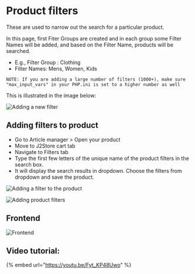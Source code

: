 # Product filters

These are used to narrow out the search for a particular product.

In this page, first Fiter Groups are created and in each group some Filter Names will be added, and based on the Filter Name, products will be searched.

* E.g., Filter Group : Clothing
* Filter Names: Mens, Women, Kids

```
NOTE: If you are adding a large number of filters (1000+), make sure "max_input_vars" in your PHP.ini is set to a higher number as well
```

This is illustrated in the image below:

![Adding a new filter](https://raw.githubusercontent.com/j2store/doc-images/master/catalog/product-filters/product\_filters\_add\_new.png)

## Adding filters to product <a href="#adding-filters-to-product" id="adding-filters-to-product"></a>

* Go to Article manager > Open your product
* Move to J2Store cart tab
* Navigate to Filters tab
* Type the first few letters of the unique name of the product filters in the search box.
* It will display the search results in dropdown. Choose the filters from dropdown and save the product.

![Adding a filter to the product](https://raw.githubusercontent.com/j2store/doc-images/master/catalog/product-filters/product\_filter\_add\_in\_pro.png)

![Adding product filters](https://raw.githubusercontent.com/j2store/doc-images/master/catalog/product-filters/product\_filter\_add\_in\_pro\_search.png)

## Frontend <a href="#frontend" id="frontend"></a>

![Frontend](https://raw.githubusercontent.com/j2store/doc-images/master/catalog/product-filters/product\_filter\_front.png)

## Video tutorial: <a href="#video-tutorial" id="video-tutorial"></a>

{% embed url="https://youtu.be/Fyt_KP48Uwo" %}

